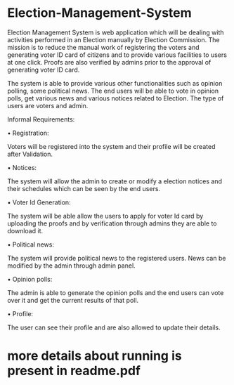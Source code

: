 # Election-Management-System

Election Management System is web application which will be dealing with activities performed in an Election manually by Election Commission. The mission is to reduce the manual work of registering the voters and generating voter ID card of citizens and to provide various facilities to users at one click. Proofs are also verified by admins prior to the approval of generating voter ID card.

The system is able to provide various other functionalities such as opinion polling, some political news. The end users will be able to vote in opinion polls, get various news and various notices related to Election. The type of users are voters and admin. 



Informal Requirements:

•	Registration:

Voters will be registered into the system and their profile will be created after Validation.

•	Notices:

The system will allow the admin to create or modify a election notices and their schedules which can be seen by the end users.

•	Voter Id Generation:

The system will be able allow the users to apply for voter Id card by uploading the proofs and by verification through admins they are able to download it.

•	Political news:

The system will provide political news to the registered users. News can be modified by the admin through admin panel.

•	Opinion polls:

The admin is able to generate the opinion polls and the end users can vote over it and get the current results of that poll.

•	Profile:

The user can see their profile and are also allowed to update their details.


# more details about running is present in readme.pdf
